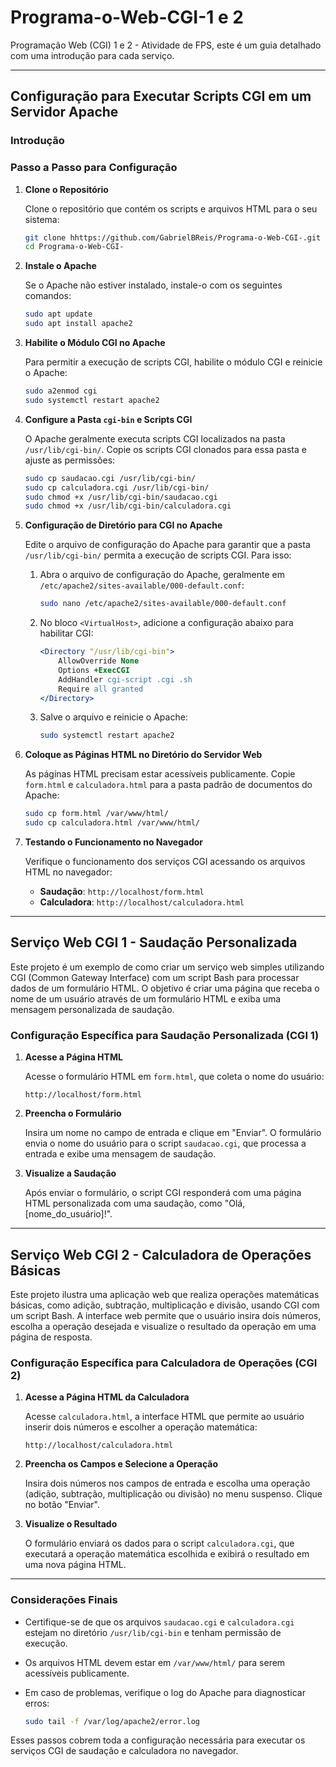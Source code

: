 # Programa-o-Web-CGI-1 e 2
Programação Web (CGI) 1 e 2 - Atividade de FPS, este é um guia detalhado com uma introdução para cada serviço.

---

## Configuração para Executar Scripts CGI em um Servidor Apache

### Introdução

### Passo a Passo para Configuração

1. **Clone o Repositório**

   Clone o repositório que contém os scripts e arquivos HTML para o seu sistema:

   ```bash
   git clone hhttps://github.com/GabrielBReis/Programa-o-Web-CGI-.git
   cd Programa-o-Web-CGI-
   ```

2. **Instale o Apache**

   Se o Apache não estiver instalado, instale-o com os seguintes comandos:

   ```bash
   sudo apt update
   sudo apt install apache2
   ```

3. **Habilite o Módulo CGI no Apache**

   Para permitir a execução de scripts CGI, habilite o módulo CGI e reinicie o Apache:

   ```bash
   sudo a2enmod cgi
   sudo systemctl restart apache2
   ```

4. **Configure a Pasta `cgi-bin` e Scripts CGI**

   O Apache geralmente executa scripts CGI localizados na pasta `/usr/lib/cgi-bin/`. Copie os scripts CGI clonados para essa pasta e ajuste as permissões:

   ```bash
   sudo cp saudacao.cgi /usr/lib/cgi-bin/
   sudo cp calculadora.cgi /usr/lib/cgi-bin/
   sudo chmod +x /usr/lib/cgi-bin/saudacao.cgi
   sudo chmod +x /usr/lib/cgi-bin/calculadora.cgi
   ```

5. **Configuração de Diretório para CGI no Apache**

   Edite o arquivo de configuração do Apache para garantir que a pasta `/usr/lib/cgi-bin/` permita a execução de scripts CGI. Para isso:

   1. Abra o arquivo de configuração do Apache, geralmente em `/etc/apache2/sites-available/000-default.conf`:

      ```bash
      sudo nano /etc/apache2/sites-available/000-default.conf
      ```

   2. No bloco `<VirtualHost>`, adicione a configuração abaixo para habilitar CGI:

      ```apache
      <Directory "/usr/lib/cgi-bin">
          AllowOverride None
          Options +ExecCGI
          AddHandler cgi-script .cgi .sh
          Require all granted
      </Directory>
      ```

   3. Salve o arquivo e reinicie o Apache:

      ```bash
      sudo systemctl restart apache2
      ```

6. **Coloque as Páginas HTML no Diretório do Servidor Web**

   As páginas HTML precisam estar acessíveis publicamente. Copie `form.html` e `calculadora.html` para a pasta padrão de documentos do Apache:

   ```bash
   sudo cp form.html /var/www/html/
   sudo cp calculadora.html /var/www/html/
   ```

7. **Testando o Funcionamento no Navegador**

   Verifique o funcionamento dos serviços CGI acessando os arquivos HTML no navegador:
   
   - **Saudação**: `http://localhost/form.html`
   - **Calculadora**: `http://localhost/calculadora.html`

---

## Serviço Web CGI 1 - Saudação Personalizada

Este projeto é um exemplo de como criar um serviço web simples utilizando CGI (Common Gateway Interface) com um script Bash para processar dados de um formulário HTML. O objetivo é criar uma página que receba o nome de um usuário através de um formulário HTML e exiba uma mensagem personalizada de saudação.

### Configuração Específica para Saudação Personalizada (CGI 1)

1. **Acesse a Página HTML**

   Acesse o formulário HTML em `form.html`, que coleta o nome do usuário:

   ```plaintext
   http://localhost/form.html
   ```

2. **Preencha o Formulário**

   Insira um nome no campo de entrada e clique em "Enviar". O formulário envia o nome do usuário para o script `saudacao.cgi`, que processa a entrada e exibe uma mensagem de saudação.

3. **Visualize a Saudação**

   Após enviar o formulário, o script CGI responderá com uma página HTML personalizada com uma saudação, como "Olá, [nome_do_usuário]!".


---

## Serviço Web CGI 2 - Calculadora de Operações Básicas

Este projeto ilustra uma aplicação web que realiza operações matemáticas básicas, como adição, subtração, multiplicação e divisão, usando CGI com um script Bash. A interface web permite que o usuário insira dois números, escolha a operação desejada e visualize o resultado da operação em uma página de resposta.

### Configuração Específica para Calculadora de Operações (CGI 2)

1. **Acesse a Página HTML da Calculadora**

   Acesse `calculadora.html`, a interface HTML que permite ao usuário inserir dois números e escolher a operação matemática:

   ```plaintext
   http://localhost/calculadora.html
   ```

2. **Preencha os Campos e Selecione a Operação**

   Insira dois números nos campos de entrada e escolha uma operação (adição, subtração, multiplicação ou divisão) no menu suspenso. Clique no botão "Enviar".

3. **Visualize o Resultado**

   O formulário enviará os dados para o script `calculadora.cgi`, que executará a operação matemática escolhida e exibirá o resultado em uma nova página HTML.

---

### Considerações Finais

- Certifique-se de que os arquivos `saudacao.cgi` e `calculadora.cgi` estejam no diretório `/usr/lib/cgi-bin` e tenham permissão de execução.
- Os arquivos HTML devem estar em `/var/www/html/` para serem acessíveis publicamente.
- Em caso de problemas, verifique o log do Apache para diagnosticar erros:

  ```bash
  sudo tail -f /var/log/apache2/error.log
  ```

Esses passos cobrem toda a configuração necessária para executar os serviços CGI de saudação e calculadora no navegador.